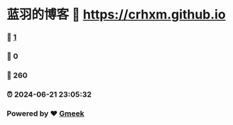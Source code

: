 # 蓝羽的博客 :link: https://crhxm.github.io 
### :page_facing_up: [1](https://crhxm.github.io/tag.html) 
### :speech_balloon: 0 
### :hibiscus: 260 
### :alarm_clock: 2024-06-21 23:05:32 
### Powered by :heart: [Gmeek](https://github.com/Meekdai/Gmeek)
